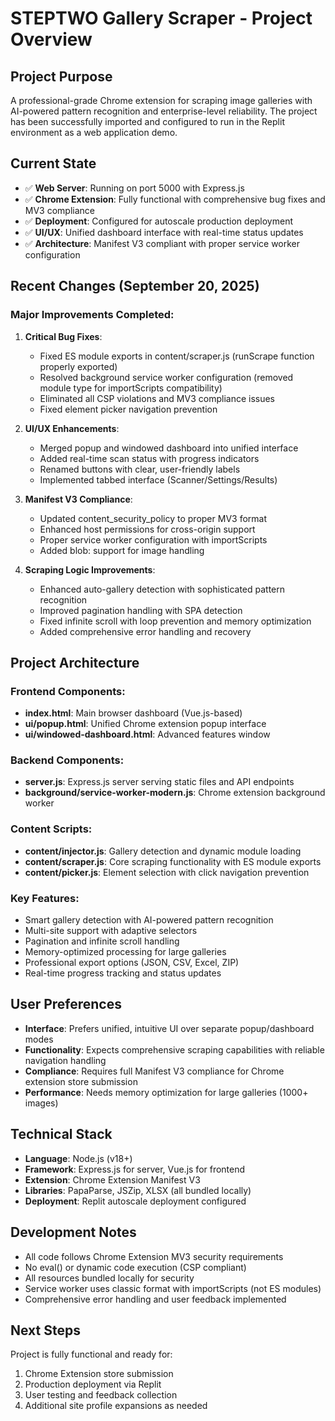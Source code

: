 # STEPTWO Gallery Scraper - Project Overview

## Project Purpose
A professional-grade Chrome extension for scraping image galleries with AI-powered pattern recognition and enterprise-level reliability. The project has been successfully imported and configured to run in the Replit environment as a web application demo.

## Current State
- ✅ **Web Server**: Running on port 5000 with Express.js
- ✅ **Chrome Extension**: Fully functional with comprehensive bug fixes and MV3 compliance
- ✅ **Deployment**: Configured for autoscale production deployment
- ✅ **UI/UX**: Unified dashboard interface with real-time status updates
- ✅ **Architecture**: Manifest V3 compliant with proper service worker configuration

## Recent Changes (September 20, 2025)

### Major Improvements Completed:
1. **Critical Bug Fixes**:
   - Fixed ES module exports in content/scraper.js (runScrape function properly exported)
   - Resolved background service worker configuration (removed module type for importScripts compatibility)
   - Eliminated all CSP violations and MV3 compliance issues
   - Fixed element picker navigation prevention

2. **UI/UX Enhancements**:
   - Merged popup and windowed dashboard into unified interface
   - Added real-time scan status with progress indicators
   - Renamed buttons with clear, user-friendly labels
   - Implemented tabbed interface (Scanner/Settings/Results)

3. **Manifest V3 Compliance**:
   - Updated content_security_policy to proper MV3 format
   - Enhanced host permissions for cross-origin support
   - Proper service worker configuration with importScripts
   - Added blob: support for image handling

4. **Scraping Logic Improvements**:
   - Enhanced auto-gallery detection with sophisticated pattern recognition
   - Improved pagination handling with SPA detection
   - Fixed infinite scroll with loop prevention and memory optimization
   - Added comprehensive error handling and recovery

## Project Architecture

### Frontend Components:
- **index.html**: Main browser dashboard (Vue.js-based)
- **ui/popup.html**: Unified Chrome extension popup interface
- **ui/windowed-dashboard.html**: Advanced features window

### Backend Components:
- **server.js**: Express.js server serving static files and API endpoints
- **background/service-worker-modern.js**: Chrome extension background worker

### Content Scripts:
- **content/injector.js**: Gallery detection and dynamic module loading
- **content/scraper.js**: Core scraping functionality with ES module exports
- **content/picker.js**: Element selection with click navigation prevention

### Key Features:
- Smart gallery detection with AI-powered pattern recognition
- Multi-site support with adaptive selectors
- Pagination and infinite scroll handling
- Memory-optimized processing for large galleries
- Professional export options (JSON, CSV, Excel, ZIP)
- Real-time progress tracking and status updates

## User Preferences
- **Interface**: Prefers unified, intuitive UI over separate popup/dashboard modes
- **Functionality**: Expects comprehensive scraping capabilities with reliable navigation handling
- **Compliance**: Requires full Manifest V3 compliance for Chrome extension store submission
- **Performance**: Needs memory optimization for large galleries (1000+ images)

## Technical Stack
- **Language**: Node.js (v18+)
- **Framework**: Express.js for server, Vue.js for frontend
- **Extension**: Chrome Extension Manifest V3
- **Libraries**: PapaParse, JSZip, XLSX (all bundled locally)
- **Deployment**: Replit autoscale deployment configured

## Development Notes
- All code follows Chrome Extension MV3 security requirements
- No eval() or dynamic code execution (CSP compliant)
- All resources bundled locally for security
- Service worker uses classic format with importScripts (not ES modules)
- Comprehensive error handling and user feedback implemented

## Next Steps
Project is fully functional and ready for:
1. Chrome Extension store submission
2. Production deployment via Replit
3. User testing and feedback collection
4. Additional site profile expansions as needed